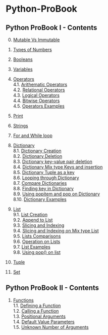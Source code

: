# Python-ProBook 
## Python ProBook I - Contents
0. [Mutable Vs Immutable](#mutable)<br>
1. [Types of Numbers](#num-type)<br>
2. [Booleans](#bool)<br>
3. [Variables](#variables)<br>
4. [Operators](#operators)<br>
    4.1. [Arithematic Operators](#operators-arith)<br>
    4.2. [Relational Operators](#operators-relation)<br>
    4.3. [Logical Operators](#operators-logic)<br>
    4.4. [Bitwise Operators](#operators-bit)<br>
    4.5. [Operators Examples](#operators-exp)<br>
5. [Print](#print)<br>
6. [Strings](#strings)<br>
7. [For and While loop](#for-while)<br>
8. [Dictionary](#dictionary)<br>
    8.1. [Dictionary Creation](#dic-creation)<br>
    8.2. [Dictionary Deletion](#dic-deletion)<br>
    8.3. [Dictionary key-value pair deletion](#dic-kv-deletion)<br>
    8.4. [Dictionary Mix type Keys and insertion](#dic-mix-keys)<br>
    8.5. [Dictionary Tuple as a key](#dic-keytuple)<br>
    8.6. [Looping through Dictionary](#dic-loop)<br>
    8.7. [Compare Dictionaries](#dic-cmp) <br>
    8.8. [Finding key in Dictionary](#dic-find)<br>
    8.9. [Using popitem and pop on Dictionary](#dic-pop)<br>
    8.10. [Dictionary Examples](#dic-exp) <br>

9. [List](#list)<br>
    9.1. [List Creation](#create-list)<br>
    9.2. [Append to List](#append-list)<br>
    9.3. [Slicing and Indexing](#slice-list)<br>
    9.4. [Slicing and Indexing on Mix type List](#slice-mix-list)<br>
    9.5. [Lists Comparisons](#cmp-list)<br>
    9.6. [Operation on Lists](#oper-list)<br>
    9.7. [List Examples](#exp-list)<br>
    9.8. [Using pop() on list](#pop-list)<br>
    
10. [Tuple](#tuple)<br>
11. [Set](#set)

## Python ProBook II - Contents
1. [Functions](#func)<br>
    1.1. [Defining a Function](#func-def)<br>
    1.2. [Calling a Function](#func-call)<br>
    1.3. [Positional Arguments](#func-pos)<br>
    1.4. [Default Value Parameters](#func-default)<br>
    1.5. [Unknown Number of Arguments](#func-unknown)<br>
